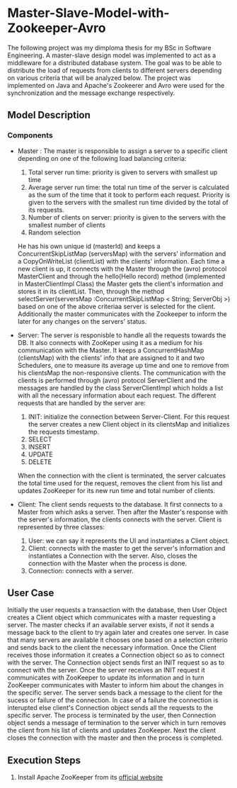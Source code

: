 # Master-Slave-Model-with-Zookeeper-Avro

The following project was my dimploma thesis for my BSc in Software Engineering.
A master-slave design model was implemented to act as a middleware for a distributed database system.
The goal was to be able to distribute the load of requests from clients to different servers depending on various criteria
that will be analyzed below. The project was implemented on Java and Apache's Zookeerer and Avro were used for the synchronization and the message exchange respectively.

## Model Description

### Components

 * Master : The master is responsible to assign a server to a specific client depending on one of the following load balancing criteria:
    1) Total server run time: priority is given to servers with smallest up time
    2) Average server run time: the total run time of the server is calculated as the sum of the time that it took to perform each request. Priority is given to the servers with the  smallest run time divided by the total of its requests.
    3) Number of clients on server: priority is given to the servers with the smallest number of clients
    4) Random selection
    
    He has his own unique id (masterId) and keeps a ConcurrentSkipListMap (serversMap) with the servers' information and a CopyOnWriteList (clientList) with the clients' information.
    Each time a new client is up, it connects with the Master through the (avro) protocol MasterClient and through the hello(Hello record) method (implemented in MasterClientImpl Class) the Master gets the client's information and stores it in its clientList.
    Then, through the method selectServer(serversMap :ConcurrentSkipListMap < String; ServerObj >) based on one of the above criteriaa server is selected for the client.
    Additionally the master communicates with the Zookeeper to inform the later for any changes on the servers' status.
    
  * Server: The server is responisble to handle all the requests towards the DB. It also connects with ZooKeper using it as a medium for his communication with the Master. It keeps a ConcurrentHashMap (clientsMap)
  with the clients' info that are assigned to it and two Schedulers, one to measure its average up time and one to remove from his clientsMap the non-responsive clients.
  The communication with the clients is performed through (avro) protocol ServerClient and the messages are handled by the class ServerClientImpl which holds a list with all the necessary information about each request.
  The different requests that are handled by the server are:
    1) INIT: initialize the connection between Server-Client. For this request the server creates a new Client object in its clientsMap and initializes the requests timestamp.
    2) SELECT
    3) INSERT
    4) UPDATE
    5) DELETE
  
    When the connection with the client is terminated, the server calcuates the total time used for the request, removes the client from his list and updates ZooKeeper for its new run time and total number of clients.
  
  * Client: The client sends requests to the database. It first connects to a Master from which asks a server. Then after the Master's response with the server's information, the clients connects with the server. Client is 
  represented by three classes: 
    1) User: we can say it represents the UI and instantiates a Client object.
    2) Client: connects with the master to get the server's information and instantiates a Connection with the server. Also, closes the connection with the Master when the process is done.
    3) Connection: connects with a server.
    
  ## User Case
  Initially the user requests a transaction with the database, then User Object creates a Client object which communicates with a master requesting a server. The master 
  checks if an available server exists, if not it sends a message back to the client to try again later and creates one server. In case that many servers are
  available it chooses one based on a selection criterio and sends back to the client the necessary information. Once the Client receives those information it creates a Connection object
  so as to connect with the server. The Connection object sends first an INIT request so as to connect with the server. Once the server receives an INIT request it communicates with 
  ZooKeeper to update its information and in turn ZooKeeper communicates with Master to inform him about the changes in the specific server. The server sends back a message to the client for the 
  sucess or failure of the connection. In case of a failure the connection is interupted else client's Connection object sends all the requests to the specific server.
  The process is terminated by the user, then Connection object sends a message of termination to the server which in turn removes the client from his list of clients and updates ZooKeeper. Next the client closes the
  connection with the master and then the process is completed.
  
  ## Execution Steps
  
  1) Install Apache ZooKeeper from its [official website](http://zookeeper.apache.org "Apache Zookeeper Homepage")
  
  
